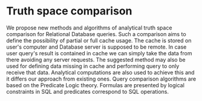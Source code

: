 # Truth space comparison

We propose new methods and algorithms of analytical truth space comparison for Relational Database queries.
Such a comparison aims to define the possibility of partial or full cache usage. The cache is stored on
user's computer and Database server is supposed to be remote. In case user query's result is contained in
cache we can simply take the data from there avoiding any server requests. The suggested method may also be
used for defining data missing in cache and performing query to only receive that data. Analytical
computations are also used to achieve this and it differs our approach from existing ones. Query comparison
algorithms are based on the Predicate Logic theory. Formulas are presented by logical constraints in SQL
and predicates correspond to SQL operations.
